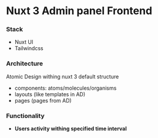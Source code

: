 # Nuxt 3 Admin panel Frontend

### Stack

- Nuxt UI
- Tailwindcss


### Architecture

Atomic Design withing nuxt 3 default structure

- components: atoms/molecules/organisms
- layouts (like templates in AD)
- pages (pages from AD)


### Functionality

- **Users activity withing specified time interval**